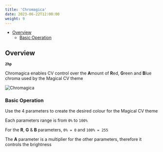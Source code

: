 ```yaml
---
title: 'Chromagica'
date: 2023-06-22T12:00:00
weight: 9
---
```


- [Overview](#overview)
  - [Basic Operation](#basic-operation)

## Overview

**`2hp`**

Chromagica enables CV control over the **A**mount of **R**ed, **G**reen and **B**lue chroma used by
the Magical CV theme

![Chromagica](/DanTModules-Manual/images/chromagica.png)

### Basic Operation

Use the 4 parameters to create the desired colour for the Magical CV theme

Each parameters range is from `0%` to `100%`

For the **R**, **G** & **B** parameters, `0% = 0` and `100% = 255`

The **A** parameter is a multiplier for the other parameters, therefore it controls the brightness
